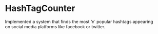 # HashTagCounter
Implemented a system that finds the most ‘n’ popular hashtags appearing on social media platforms like facebook or twitter.
